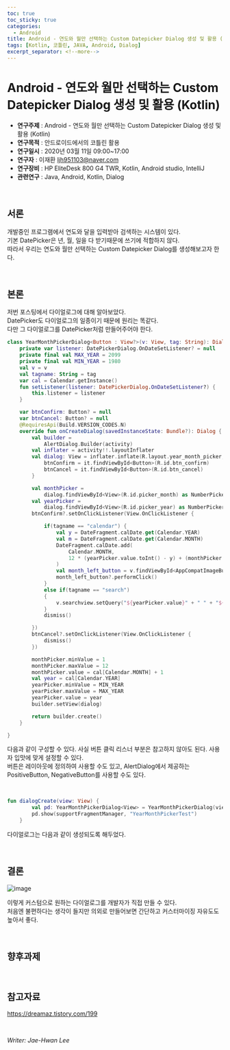 ```yaml
---
toc: true
toc_sticky: true
categories:
  - Android
title: Android - 연도와 월만 선택하는 Custom Datepicker Dialog 생성 및 활용 (Kotlin)
tags: [Kotlin, 코틀린, JAVA, Android, Dialog]
excerpt_separator: <!--more-->
---
```


# Android - 연도와 월만 선택하는 Custom Datepicker Dialog 생성 및 활용 (Kotlin)
<!--more-->
* **연구주제** : Android - 연도와 월만 선택하는 Custom Datepicker Dialog 생성 및 활용 (Kotlin)
* **연구목적** : 안드로이드에서의 코틀린 활용
* **연구일시** : 2020년 03월 11일 09:00~17:00
* **연구자** : 이재환 <ljh951103@naver.com>
* **연구장비** : HP EliteDesk 800 G4 TWR, Kotlin, Android studio, IntelliJ
* **관련연구** : Java, Android, Kotlin, Dialog

<br>
   
## 서론

개발중인 프로그램에서 연도와 달을 입력받아 검색하는 시스템이 있다.  
기본 DatePicker은 년, 월, 일을 다 받기때문에 쓰기에 적합하지 않다.  
따라서 우리는 연도와 월만 선택하는 Custom Datepicker Dialog를 생성해보고자 한다.  

<br>
   
## 본론

저번 포스팅에서 다이얼로그에 대해 알아보았다.  
DatePicker도 다이얼로그의 일종이기 때문에 원리는 똑같다.  
다만 그 다이얼로그를 DatePicker처럼 만들어주어야 한다.

````Kotlin
class YearMonthPickerDialog<Button : View?>(v: View, tag: String): DialogFragment() {
    private var listener: DatePickerDialog.OnDateSetListener? = null
    private final val MAX_YEAR = 2099
    private final val MIN_YEAR = 1980
    val v = v
    val tagname: String = tag
    var cal = Calendar.getInstance()
    fun setListener(listener: DatePickerDialog.OnDateSetListener?) {
        this.listener = listener
    }

    var btnConfirm: Button? = null
    var btnCancel: Button? = null
    @RequiresApi(Build.VERSION_CODES.N)
    override fun onCreateDialog(savedInstanceState: Bundle?): Dialog {
        val builder =
            AlertDialog.Builder(activity)
        val inflater = activity!!.layoutInflater
        val dialog: View = inflater.inflate(R.layout.year_month_picker, null).also {
            btnConfirm = it.findViewById<Button>(R.id.btn_confirm)
            btnCancel = it.findViewById<Button>(R.id.btn_cancel)
        }

        val monthPicker =
            dialog.findViewById<View>(R.id.picker_month) as NumberPicker
        val yearPicker =
            dialog.findViewById<View>(R.id.picker_year) as NumberPicker
        btnConfirm?.setOnClickListener(View.OnClickListener {

            if(tagname == "calendar") {
                val y = DateFragment.calDate.get(Calendar.YEAR)
                val m = DateFragment.calDate.get(Calendar.MONTH)
                DateFragment.calDate.add(
                    Calendar.MONTH,
                    12 * (yearPicker.value.toInt() - y) + (monthPicker.value.toInt()) - m
                )
                val month_left_button = v.findViewById<AppCompatImageButton>(R.id.cal_month_left)
                month_left_button?.performClick()
            }
            else if(tagname == "search")
            {
                v.searchview.setQuery("${yearPicker.value}" + " " + "${monthPicker.value}", true)
            }
            dismiss()

        })
        btnCancel?.setOnClickListener(View.OnClickListener {
            dismiss()
        })

        monthPicker.minValue = 1
        monthPicker.maxValue = 12
        monthPicker.value = cal[Calendar.MONTH] + 1
        val year = cal[Calendar.YEAR]
        yearPicker.minValue = MIN_YEAR
        yearPicker.maxValue = MAX_YEAR
        yearPicker.value = year
        builder.setView(dialog)

        return builder.create()
    }

}
````

다음과 같이 구성할 수 있다. 사실 버튼 클릭 리스너 부분은 참고하지 않아도 된다. 사용자 입맛에 맞게 설정할 수 있다.  
버튼은 레이아웃에 정의하여 사용할 수도 있고, AlertDialog에서 제공하는 PositiveButton, NegativeButton를 사용할 수도 있다.

<br>

````Kotlin
fun dialogCreate(view: View) {
        val pd: YearMonthPickerDialog<View> = YearMonthPickerDialog(view, "search")
        pd.show(supportFragmentManager, "YearMonthPickerTest")
    }
````

다이얼로그는 다음과 같이 생성되도록 해두었다.

<br>

## 결론

![image](https://user-images.githubusercontent.com/57826388/76139574-976ab300-6094-11ea-9e83-42e88fb49973.png)

이렇게 커스텀으로 원하는 다이얼로그를 개발자가 직접 만들 수 있다.  
처음엔 불편하다는 생각이 들지만 의외로 만들어보면 간단하고 커스터마이징 자유도도 높아서 좋다.

<br>

## 향후과제

<br>

## 참고자료

<https://dreamaz.tistory.com/199>  

<br>

*Writer: Jae-Hwan Lee*